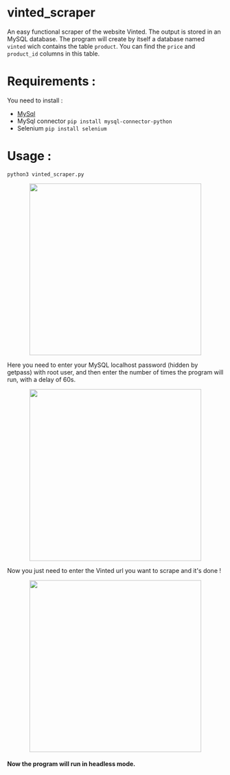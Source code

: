 # vinted_scraper
An easy functional scraper of the website Vinted. The output is stored in an MySQL database. The program will create by itself a database named ```vinted``` wich contains the table ```product```. You can find the ```price``` and ```product_id``` columns in this table.

# Requirements :

You need to install :
- [MySql](https://dev.mysql.com/downloads/installer/)
- MySql connector ```pip install mysql-connector-python```
- Selenium ```pip install selenium```

# Usage :
```
python3 vinted_scraper.py
```
<p align="center">
  <img src="https://user-images.githubusercontent.com/114016583/218108441-9719a4da-2d7b-4d53-a2b6-0d5f6485ee35.png" width="400">
</p>
Here you need to enter your MySQL localhost password (hidden by getpass) with root user, and then enter the number of times the program will run, with a delay of 60s.
<p align="center">
  <img src="https://user-images.githubusercontent.com/114016583/218109174-182cb731-e1f3-432f-973a-b2ae8f20e21d.png" width="400">
</p>
Now you just need to enter the Vinted url you want to scrape and it's done !
<p align="center">
  <img src="https://user-images.githubusercontent.com/114016583/218112169-22352178-0539-471b-9520-916fb03a2e25.png" width="400">
</p>

#### Now the program will run in headless mode.

